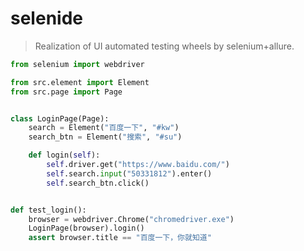 # selenide
> Realization of UI automated testing wheels by selenium+allure.

```python
from selenium import webdriver

from src.element import Element
from src.page import Page


class LoginPage(Page):
    search = Element("百度一下", "#kw")
    search_btn = Element("搜索", "#su")

    def login(self):
        self.driver.get("https://www.baidu.com/")
        self.search.input("50331812").enter()
        self.search_btn.click()


def test_login():
    browser = webdriver.Chrome("chromedriver.exe")
    LoginPage(browser).login()
    assert browser.title == "百度一下，你就知道"

```
